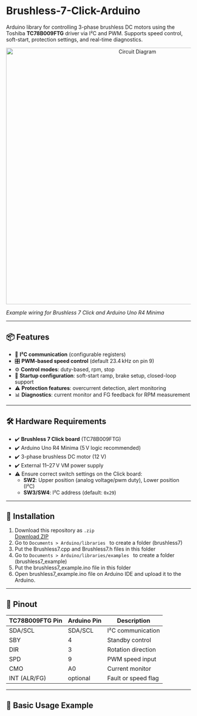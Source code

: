 # Brushless-7-Click-Arduino

Arduino library for controlling 3-phase brushless DC motors using the Toshiba **TC78B009FTG** driver via I²C and PWM. Supports speed control, soft-start, protection settings, and real-time diagnostics.

<p align="center">
  <img src="Circuit diagram.png" alt="Circuit Diagram" width="700">
</p>

*Example wiring for Brushless 7 Click and Arduino Uno R4 Minima*

---

## 📦 Features

- 📡 **I²C communication** (configurable registers)
- 🎛️ **PWM-based speed control** (default 23.4 kHz on pin 9)
- ⚙️ **Control modes**: duty-based, rpm, stop
- 🔄 **Startup configuration**: soft-start ramp, brake setup, closed-loop support
- ⚠️ **Protection features**: overcurrent detection, alert monitoring
- 📊 **Diagnostics**: current monitor and FG feedback for RPM measurement

---

## 🛠️ Hardware Requirements

- ✔️ **Brushless 7 Click board** (TC78B009FTG)
- ✔️ Arduino Uno R4 Minima (5 V logic recommended)
- ✔️ 3-phase brushless DC motor (12 V)
- ✔️ External 11–27 V VM power supply
- ⚠️ Ensure correct switch settings on the Click board:
  - **SW2**: Upper position (analog voltage/pwm duty), Lower position (I²C)
  - **SW3/SW4**: I²C address (default: `0x29`)

---

## 📂 Installation

1. Download this repository as `.zip`  
   [Download ZIP](https://github.com/yourusername/Brushless7/archive/refs/heads/main.zip)
2. Go to `Documents > Arduino/libraries ` to create a folder (brushless7)
3. Put the Brushless7.cpp and Brushless7.h files in this folder
4. Go to `Documents > Arduino/libraries/examples ` to create a folder (brushless7_example)
5. Put the brushless7_example.ino file in this folder
6. Open brushless7_example.ino file on Arduino IDE and upload it to the Arduino.

---

## 🔌 Pinout

| TC78B009FTG Pin | Arduino Pin | Description         |
|-----------------|--------------|---------------------|
| SDA/SCL         | SDA/SCL      | I²C communication   |
| SBY             | 4            | Standby control     |
| DIR             | 3            | Rotation direction  |
| SPD             | 9            | PWM speed input     |
| CMO             | A0           | Current monitor     |
| INT (ALR/FG)    | optional     | Fault or speed flag |

---

## 🚀 Basic Usage Example

```cpp

